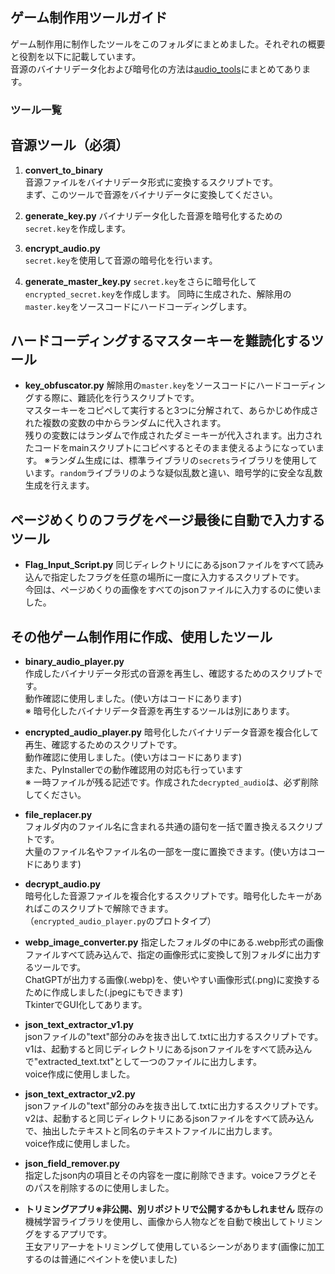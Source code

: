## ゲーム制作用ツールガイド

ゲーム制作用に制作したツールをこのフォルダにまとめました。それぞれの概要と役割を以下に記載しています。  
音源のバイナリデータ化および暗号化の方法は[audio_tools]("./dev_tools/audio_tools/audio_conversion_guide.md")にまとめてあります。  

### ツール一覧

## 音源ツール（必須）    

1. **convert_to_binary**  
   音源ファイルをバイナリデータ形式に変換するスクリプトです。  
   まず、このツールで音源をバイナリデータに変換してください。

2. **generate_key.py**
   バイナリデータ化した音源を暗号化するための`secret.key`を作成します。

3. **encrypt_audio.py**  
   `secret.key`を使用して音源の暗号化を行います。

4. **generate_master_key.py**
   `secret.key`をさらに暗号化して`encrypted_secret.key`を作成します。
   同時に生成された、解除用の`master.key`をソースコードにハードコーディングします。

## ハードコーディングするマスターキーを難読化するツール

- **key_obfuscator.py**
  解除用の`master.key`をソースコードにハードコーディングする際に、難読化を行うスクリプトです。  
  マスターキーをコピペして実行すると3つに分解されて、あらかじめ作成された複数の変数の中からランダムに代入されます。  
  残りの変数にはランダムで作成されたダミーキーが代入されます。出力されたコードをmainスクリプトにコピペするとそのまま使えるようになっています。
  ※ランダム生成には、標準ライブラリの`secrets`ライブラリを使用しています。`random`ライブラリのような疑似乱数と違い、暗号学的に安全な乱数生成を行えます。

## ページめくりのフラグをページ最後に自動で入力するツール  

- **Flag_Input_Script.py**
  同じディレクトリににあるjsonファイルをすべて読み込んで指定したフラグを任意の場所に一度に入力するスクリプトです。  
  今回は、ページめくりの画像をすべてのjsonファイルに入力するのに使いました。

## その他ゲーム制作用に作成、使用したツール  

- **binary_audio_player.py**  
   作成したバイナリデータ形式の音源を再生し、確認するためのスクリプトです。  
   動作確認に使用しました。(使い方はコードにあります)    
   ※ 暗号化したバイナリデータ音源を再生するツールは別にあります。  
   
- **encrypted_audio_player.py**
   暗号化したバイナリデータ音源を複合化して再生、確認するためのスクリプトです。  
   動作確認に使用しました。(使い方はコードにあります)    
   また、PyInstallerでの動作確認用の対応も行っています   
   ※ 一時ファイルが残る記述です。作成された`decrypted_audio`は、必ず削除してください。  

- **file_replacer.py**  
   フォルダ内のファイル名に含まれる共通の語句を一括で置き換えるスクリプトです。  
   大量のファイル名やファイル名の一部を一度に置換できます。(使い方はコードにあります)

- **decrypt_audio.py**  
    暗号化した音源ファイルを複合化するスクリプトです。暗号化したキーがあればこのスクリプトで解除できます。  
   （`encrypted_audio_player.py`のプロトタイプ）  

- **webp_image_converter.py**
   指定したフォルダの中にある.webp形式の画像ファイルすべて読み込んで、指定の画像形式に変換して別フォルダに出力するツールです。  
   ChatGPTが出力する画像(.webp)を、使いやすい画像形式(.png)に変換するために作成しました(.jpegにもできます)  
   TkinterでGUI化してあります。  

- **json_text_extractor_v1.py**  
   jsonファイルの"text"部分のみを抜き出して.txtに出力するスクリプトです。
   v1は、起動すると同じディレクトリにあるjsonファイルをすべて読み込んで"extracted_text.txt"として一つのファイルに出力します。  
   voice作成に使用しました。  

- **json_text_extractor_v2.py**  
   jsonファイルの"text"部分のみを抜き出して.txtに出力するスクリプトです。
   v2は、起動すると同じディレクトリにあるjsonファイルをすべて読み込んで、抽出したテキストと同名のテキストファイルに出力します。  
   voice作成に使用しました。  

- **json_field_remover.py**   
   指定したjson内の項目とその内容を一度に削除できます。voiceフラグとそのパスを削除するのに使用しました。  

- **トリミングアプリ※非公開、別リポジトリで公開するかもしれません**
   既存の機械学習ライブラリを使用し、画像から人物などを自動で検出してトリミングをするアプリです。  
   王女アリアーナをトリミングして使用しているシーンがあります(画像に加工するのは普通にペイントを使いました)  



